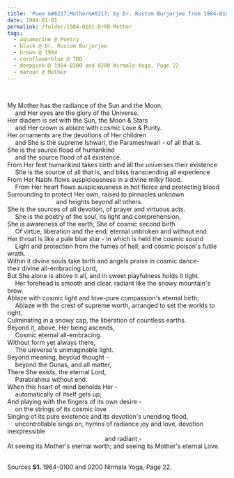 ```yaml
---
title: 'Poem &#8217;Mother&#8217; by Dr. Rustom Burjorjee from 1984-0100 and 0200 Nirmala Yoga, Page 22'
date: 1984-01-01
permalink: /folder/1984-0101-DrRB-Mother
tags:
  - aquamarine @ Poetry
  - black @ Dr. Rustom Burjorjee
  - brown @ 1984
  - cornflowerblue @ TBD
  - deeppink @ 1984-0100 and 0200 Nirmala Yoga, Page 22
  - maroon @ Mother
---
```


<br>

<p>
My Mother has the radiance of the Sun and the Moon,<br>
&nbsp;&emsp;and Her eyes are the glory of the Universe.<br>
Her diadem is set with the Sun, the Moon & Stars<br>
&nbsp;&emsp;and Her crown is ablaze with cosmic Love & Purity.<br>
Her ornaments are the devotions of Her children<br>
&nbsp;&emsp;and She is the supreme Ishwari, the Parameshwari - of all that is.<br>
She is the source flood of humankind<br>
&nbsp;&emsp;and the source flood of all existence.<br>
From Her feet humankind takes birth and all the universes their existence<br>
&nbsp;&emsp;She is the source of all that is, and bliss transcending all experience<br>
From Her Nabhi flows auspiciousness in a divine milky flood.<br>
&nbsp;&emsp;From Her heart flows auspiciousness in hot fierce and protecting blood<br>
Surrounding to protect Her own, raised to pinnacles unknown<br>
&emsp;&emsp;&emsp;&emsp;&emsp;&emsp;&emsp;&emsp;and heights beyond all others.<br>
She is the sources of all devotion, of prayer and virtuous acts.<br>
&nbsp;&emsp;She is the poetry of the soul, its light and comprehension,<br>
She is awareness of the earth, She of cosmic second birth<br>
&nbsp;&emsp;Of virtue, liberation and the end; eternal unbroken and without end.<br>
Her throat is like a pale blue star - in which is held the cosmic sound<br>
&nbsp;&emsp;Light and protection from the fumes of hell; and cosmic poison's futile wrath.<br>
Within it divine souls take birth and angels praise in cosmic dance-
&emsp;&emsp;&emsp;&emsp;their divine all-embracing Lord,<br>
But She alone is above it all, and in sweet playfulness holds it tight.<br>
&nbsp;&emsp;Her forehead is smooth and clear, radiant like the snowy mountain's brow.<br>
Ablaze with cosmic light and love-pure compassion's eternal birth;<br>
&nbsp;&emsp;Ablaze with the crest of supreme worth, arranged to set the worlds to right,<br>
Culminating in a snowy cap, the liberation of countless earths.<br>
Beyond it, above, Her being ascends,<br>
&nbsp;&emsp;Cosmic eternal all-embracing.<br>
Without form yet always there,<br>
&nbsp;&emsp;The universe's unimaginable light.<br>
Beyond meaning, beyoud thought -<br>
&nbsp;&emsp;beyond the Gunas, and all matter,<br>
There She exists, the eternal Lord,<br>
&nbsp;&emsp;Parabrahma without end.<br>
When this heart of mind beholds Her -<br> 
&nbsp;&emsp;automatically of itself gets up;<br>
And playing with the fingers of its own desire -<br>
&nbsp;&emsp;on the strings of its cosmic love<br>
Singing of its pure existence and its devotion's unending flood,<br>
&nbsp;&emsp;uncontrollable sings on, hymns of radiance joy and love, devotion inexpressible<br>
&emsp;&emsp;&emsp;&emsp;&emsp;&emsp;&emsp;&emsp;&emsp;&emsp;&emsp;&emsp;&emsp;&emsp;&emsp;&emsp;and radiant -<br>
At seeing its Mother's eternal worth; and seeing its Mother's eternal Love.<br>
</p>

<br>

<wave-list>
<list-title color="DarkSeaGreen" width="40">Sources</list-title>
  <list-item color="BlanchedAlmond"  width="280"><b>S1. </b> 1984-0100 and 0200 Nirmala Yoga, Page 22.</list-item>
</wave-list>